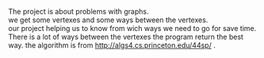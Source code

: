 The project is about problems with graphs.                                                                                              
we get some vertexes and some ways between the vertexes.                                                                                
our project helping us to know from wich ways we need to go for save time.                                                              
There is a lot of ways between the vertexes the program return the best way.                                                                                                                                                                                                                                                    the algorithm is from http://algs4.cs.princeton.edu/44sp/ .                                                                                                                                                                                                                                                                                         

